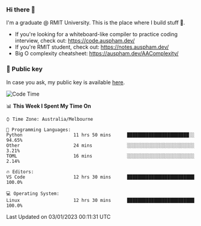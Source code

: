 ### Hi there 👋

I'm a graduate @ RMIT University. This is the place where I build stuff 👀. 

- If you're looking for a whiteboard-like compiler to practice coding interview, check out: https://code.auspham.dev/
- If you're RMIT student, check out: https://notes.auspham.dev/
- Big O complexity cheatsheet: https://auspham.dev/AAComplexity/

### 🔑 Public key

In case you ask, my public key is available [here](https://public.auspham.dev/).

<!--START_SECTION:waka-->
![Code Time](http://img.shields.io/badge/Code%20Time-928%20hrs%2012%20mins-blue)

📊 **This Week I Spent My Time On** 

```text
⌚︎ Time Zone: Australia/Melbourne

💬 Programming Languages: 
Python                   11 hrs 50 mins      ███████████████████████░░   94.65% 
Other                    24 mins             ░░░░░░░░░░░░░░░░░░░░░░░░░   3.21% 
TOML                     16 mins             ░░░░░░░░░░░░░░░░░░░░░░░░░   2.14%

🔥 Editors: 
VS Code                  12 hrs 30 mins      █████████████████████████   100.0%

💻 Operating System: 
Linux                    12 hrs 30 mins      █████████████████████████   100.0%

```


 Last Updated on 03/01/2023 00:11:31 UTC
<!--END_SECTION:waka-->

<!--
**rockmanvnx6/rockmanvnx6** is a ✨ _special_ ✨ repository because its `README.md` (this file) appears on your GitHub profile.

Here are some ideas to get you started:

- 🔭 I’m currently working on ...
- 🌱 I’m currently learning ...
- 👯 I’m looking to collaborate on ...
- 🤔 I’m looking for help with ...
- 💬 Ask me about ...
- 📫 How to reach me: ...
- 😄 Pronouns: ...
- ⚡ Fun fact: ...
-->
